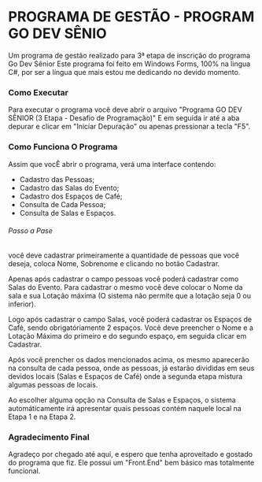 #  PROGRAMA DE GESTÃO - PROGRAM GO DEV SÊNIO

Um programa de gestão realizado para 3ª etapa de inscrição do programa Go Dev Sênior
Este programa foi feito em Windows Forms, 100% na lingua C#, por ser a língua que mais estou me dedicando no devido momento.

### Como Executar
Para executar o programa você deve abrir o arquivo  "Programa GO DEV SÊNIOR (3 Etapa - Desafio de Programação)"
E em seguida ir até a aba depurar e clicar em  "Iniciar Depuração" ou apenas pressionar a tecla "F5".

### Como Funciona O Programa
Assim que vocÊ abrir o programa, verá uma interface contendo:
- Cadastro das Pessoas;
-  Cadastro das Salas do Evento;
-  Cadastro dos Espaços de Café;
-  Consulta de Cada Pessoa;
-  Consulta de Salas e Espaços.

###### Passo a Pase
você deve cadastrar primeiramente a quantidade de pessoas que você deseja, coloca 
Nome, Sobrenome e clicando no botão Cadastrar.

Apenas após cadastrar o campo pessoas você poderá cadastrar como Salas do Evento. Para cadastrar
o mesmo você deve colocar o Nome da sala e sua Lotação máxima (O sistema não permite que a lotação seja 0 ou inferior).

Logo após cadastrar o campo Salas, você poderá cadastrar os Espaços de Café, sendo obrigatóriamente 2 espaços. Você deve preencher
o Nome e a Lotação Máxima do primeiro e do segundo espaço, em seguida clicar em Cadastrar.

Após você prencher os dados mencionados acima, os mesmo aparecerão  na consulta de cada pessoa, onde as pessoas,
já estarão divididas em seus devidos locais (Salas e Espaços de Café) onde a segunda etapa mistura algumas pessoas de locais.

Ao escolher alguma opção na Consulta de Salas e Espaços, o sistema automáticamente irá apresentar quais pessoas contém naquele local
na Etapa 1 e na Etapa 2.

### Agradecimento Final
Agradeço por chegado até aqui, e espero que tenha aproveitado e gostado do programa que fiz.
Ele possui um "Front.End" bem básico mas totalmente funcional.
